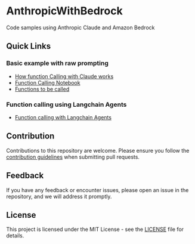 # AnthropicWithBedrock

Code samples using Anthropic Claude and Amazon Bedrock

## Quick Links

### Basic example with raw prompting

- [How function Calling with Claude works](./examples/function_calling/README.md)
- [Function Calling Notebook](./examples/function_calling/anthropic_func_calling.ipynb)
- [Functions to be called](./examples/function_calling/tools.py)

### Function calling using Langchain Agents

- [Function calling with Langchain Agents](./examples/function_calling/anthropic_func_calling_langchain.ipynb)

## Contribution

Contributions to this repository are welcome. Please ensure you follow the [contribution guidelines](../CONTRIBUTING.md) when submitting pull requests.

## Feedback

If you have any feedback or encounter issues, please open an issue in the repository, and we will address it promptly.

## License

This project is licensed under the MIT License - see the [LICENSE](../LICENSE) file for details.
